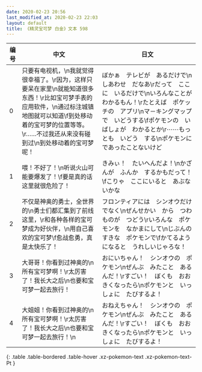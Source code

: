 ```yaml
---
date: 2020-02-23 20:56
last_modified_at: 2020-02-23 22:03
layout: default
title: 《精灵宝可梦 白金》文本 598
---
```

| 编号 | 中文 | 日文 |
| ---- | ---- | ---- |
| 0 | 只要有电视机，\n我就觉得很幸福了。\r因为，这样只要呆在家里\n就能知道很多东西！\r比如宝可梦手表的应用软件，\n通过标注城镇地图就可以知道\f到处移动着的宝可梦的位置等等。\r……不过我还从来没有碰到过\n到处移动着的宝可梦呢！ | ぼかぁ　テレビが　あるだけで\nしあわせ　だなあ\rだって　ここに　いるだけで\nいろんなことが　わかるもん！\rたとえば　ポケッチの　アプリ\nマ－キングマップで　いどうする\fポケモンの　いばしょが　わかるとか\r⋯⋯もっとも　いどう　する\nポケモンに　であったことないけど |
| 1 | 喂！不好了！\n听说火山可能要爆发了！\f要是真的话这里就很危险了！ | きみぃ！　たいへんだよ！\nかざんが　ふんか　するかもだって！\fこりゃ　ここにいると　あぶないかな |
| 2 | 不仅是神奥的勇士，全世界的\n勇士们都汇集到了前线这里，\r和各种各样的宝可梦成为好伙伴，\n用自己喜欢的宝可梦\f愈战愈勇，真是太快乐了！ | フロンティアには　シンオウだけでなく\nぜんせかい　から　つわものが　つどう\rいろんな　ポケモンを　なかまにして\nじぶんの　すきな　ポケモンで\fかてるようになると　うれしいじゃろな！ |
| 3 | 大哥哥！你看到过神奥的\n所有宝可梦啊！\r太厉害了！我长大之后\n也要和宝可梦一起去旅行！ | おにいちゃん！　シンオウの　ポケモン\nぜんぶ　みたこと　あるんだ！\rすごい！　ぼくも　おおきくなったら\nポケモンと　いっしょに　たびするよ！ |
| 4 | 大姐姐！你看到过神奥的\n所有宝可梦啊！\r太厉害了！我长大之后\n也要和宝可梦一起去旅行！\n | おねえちゃん！　シンオウの　ポケモン\nぜんぶ　みたこと　あるんだ！\rすごい！　ぼくも　おおきくなったら\nポケモンと　いっしょに　たびするよ！ |
{: .table .table-bordered .table-hover .xz-pokemon-text .xz-pokemon-text-Pt }